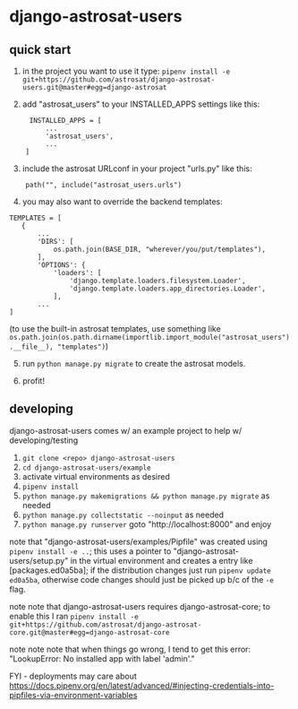 # django-astrosat-users

## quick start

 1. in the project you want to use it type:
`pipenv install -e git+https://github.com/astrosat/django-astrosat-users.git@master#egg=django-astrosat`

 2. add "astrosat_users" to your INSTALLED_APPS settings like this:
```
     INSTALLED_APPS = [
         ...
         'astrosat_users',
         ...
    ]
```
 3. include the astrosat URLconf in your project "urls.py" like this:
 ```
	 path("", include("astrosat_users.urls")
 ```
 4. you may also want to override the backend templates:
 ```
 TEMPLATES = [
    {
        ...
        'DIRS': [
            os.path.join(BASE_DIR, "wherever/you/put/templates"),
        ],
        'OPTIONS': {
            'loaders': [
                'django.template.loaders.filesystem.Loader',
                'django.template.loaders.app_directories.Loader',
            ],
        ...
 ]
 ```
 (to use the built-in astrosat templates, use something like `os.path.join(os.path.dirname(importlib.import_module("astrosat_users").__file__), "templates")`)

 5. run `python manage.py migrate` to create the astrosat models.

 6. profit!

## developing

django-astrosat-users comes w/ an example project to help w/ developing/testing

1. `git clone <repo> django-astrosat-users`
2. `cd django-astrosat-users/example`
3. activate virtual environments as desired
4. `pipenv install`
5. `python manage.py makemigrations && python manage.py migrate` as needed
6. `python manage.py collectstatic --noinput` as needed
7. `python manage.py runserver` goto "http://localhost:8000" and enjoy

note that "django-astrosat-users/examples/Pipfile" was created using `pipenv install -e ..`; this uses a pointer to "django-astrosat-users/setup.py" in the virtual environment and creates a entry like [packages.ed0a5ba]; if the distribution changes just run `pipenv update ed0a5ba`, otherwise code changes should just be picked up b/c  of the `-e` flag.

note note that django-astrosat-users requires django-astrosat-core; to enable this I ran `pipenv install -e git+https://github.com/astrosat/django-astrosat-core.git@master#egg=django-astrosat-core`

note note note that when things go wrong, I tend to get this error: "LookupError: No installed app with label 'admin'."

FYI - deployments may care about https://docs.pipenv.org/en/latest/advanced/#injecting-credentials-into-pipfiles-via-environment-variables

